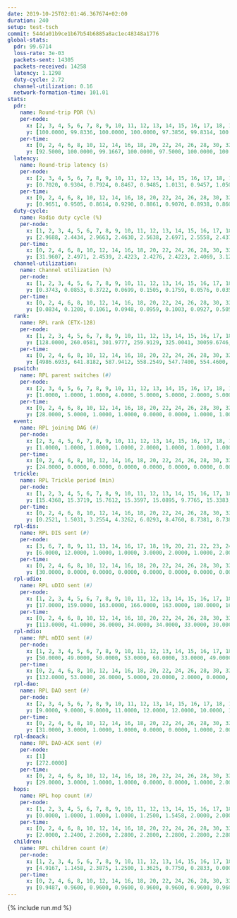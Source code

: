 ```yaml
---
date: 2019-10-25T02:01:46.367674+02:00
duration: 240
setup: test-tsch
commit: 544da01b9ce1b67b54b6885a8ac1ec48348a1776
global-stats:
  pdr: 99.6714
  loss-rate: 3e-03
  packets-sent: 14305
  packets-received: 14258
  latency: 1.1298
  duty-cycle: 2.72
  channel-utilization: 0.16
  network-formation-time: 101.01
stats:
  pdr:
    name: Round-trip PDR (%)
    per-node:
      x: [2, 3, 4, 5, 6, 7, 8, 9, 10, 11, 12, 13, 14, 15, 16, 17, 18, 19, 20, 21, 22, 23, 24, 25]
      y: [100.0000, 99.8336, 100.0000, 100.0000, 97.3856, 99.8314, 100.0000, 100.0000, 100.0000, 99.8358, 100.0000, 100.0000, 100.0000, 99.4932, 99.5082, 99.8308, 100.0000, 100.0000, 99.1468, 99.1974, 99.6497, 99.6466, 99.6678, 99.1681]
    per-time:
      x: [0, 2, 4, 6, 8, 10, 12, 14, 16, 18, 20, 22, 24, 26, 28, 30, 32, 34, 36, 38, 40, 42, 44, 46, 48, 50, 52, 54, 56, 58, 60, 62, 64, 66, 68, 70, 72, 74, 76, 78, 80, 82, 84, 86, 88, 90, 92, 94, 96, 98, 100, 102, 104, 106, 108, 110, 112, 114, 116, 118, 120, 122, 124, 126, 128, 130, 132, 134, 136, 138, 140, 142, 144, 146, 148, 150, 152, 154, 156, 158, 160, 162, 164, 166, 168, 170, 172, 174, 176, 178, 180, 182, 184, 186, 188, 190, 192, 194, 196, 198, 200, 202, 204, 206, 208, 210, 212, 214, 216, 218, 220, 222, 224, 226, 228, 230, 232, 234, 236, 238, 240]
      y: [92.5000, 100.0000, 99.1667, 100.0000, 97.5000, 100.0000, 100.0000, 98.3333, 100.0000, 100.0000, 100.0000, 100.0000, 96.6667, 100.0000, 99.1667, 100.0000, 99.1667, 100.0000, 100.0000, 100.0000, 100.0000, 100.0000, 100.0000, 100.0000, 100.0000, 100.0000, 100.0000, 100.0000, 100.0000, 100.0000, 100.0000, 100.0000, 100.0000, 99.1667, 100.0000, 100.0000, 100.0000, 100.0000, 99.1667, 100.0000, 100.0000, 95.0413, 95.8333, 95.0000, 100.0000, 100.0000, 100.0000, 100.0000, 100.0000, 100.0000, 100.0000, 100.0000, 100.0000, 100.0000, 100.0000, 100.0000, 100.0000, 100.0000, 100.0000, 100.0000, 100.0000, 100.0000, 100.0000, 100.0000, 100.0000, 100.0000, 100.0000, 100.0000, 100.0000, 100.0000, 100.0000, 100.0000, 100.0000, 99.1667, 100.0000, 100.0000, 100.0000, 100.0000, 100.0000, 99.1667, 100.0000, 100.0000, 100.0000, 99.1667, 100.0000, 100.0000, 100.0000, 100.0000, 100.0000, 100.0000, 100.0000, 99.1667, 99.1667, 100.0000, 100.0000, 100.0000, 100.0000, 100.0000, 100.0000, 100.0000, 100.0000, 100.0000, 100.0000, 100.0000, 100.0000, 99.1667, 100.0000, 100.0000, 99.1667, 100.0000, 100.0000, 100.0000, 100.0000, 100.0000, 100.0000, 100.0000, 100.0000, 100.0000, 100.0000, 100.0000, null]
  latency:
    name: Round-trip latency (s)
    per-node:
      x: [2, 3, 4, 5, 6, 7, 8, 9, 10, 11, 12, 13, 14, 15, 16, 17, 18, 19, 20, 21, 22, 23, 24, 25]
      y: [0.7020, 0.9304, 0.7924, 0.8467, 0.9485, 1.0131, 0.9457, 1.0508, 0.8575, 1.0626, 1.0517, 1.0820, 0.9849, 1.0925, 1.0913, 1.2443, 1.3028, 1.2579, 1.2851, 1.5316, 1.4119, 1.5593, 1.5170, 1.5865]
    per-time:
      x: [0, 2, 4, 6, 8, 10, 12, 14, 16, 18, 20, 22, 24, 26, 28, 30, 32, 34, 36, 38, 40, 42, 44, 46, 48, 50, 52, 54, 56, 58, 60, 62, 64, 66, 68, 70, 72, 74, 76, 78, 80, 82, 84, 86, 88, 90, 92, 94, 96, 98, 100, 102, 104, 106, 108, 110, 112, 114, 116, 118, 120, 122, 124, 126, 128, 130, 132, 134, 136, 138, 140, 142, 144, 146, 148, 150, 152, 154, 156, 158, 160, 162, 164, 166, 168, 170, 172, 174, 176, 178, 180, 182, 184, 186, 188, 190, 192, 194, 196, 198, 200, 202, 204, 206, 208, 210, 212, 214, 216, 218, 220, 222, 224, 226, 228, 230, 232, 234, 236, 238, 240]
      y: [0.9651, 0.9505, 0.8614, 0.9290, 0.8861, 0.9070, 0.8938, 0.8602, 0.7866, 0.8401, 0.8172, 0.8504, 0.9957, 0.7664, 0.8173, 0.7429, 0.6312, 0.6036, 0.6056, 0.5916, 0.6327, 0.6726, 0.6327, 0.6674, 0.6433, 0.6299, 0.6455, 0.6078, 0.6321, 0.6579, 0.6328, 0.6361, 0.6279, 0.5822, 0.5681, 0.6229, 0.6715, 0.6237, 0.5777, 0.6091, 0.6077, 0.8773, 0.7514, 0.7603, 0.7820, 0.7560, 0.7067, 0.8004, 0.7991, 0.8044, 0.8075, 0.8105, 0.8436, 0.9023, 0.9633, 0.8607, 0.7844, 0.7692, 0.7549, 1.1056, 1.2142, 0.9880, 0.9071, 0.7939, 0.7466, 1.1054, 1.5212, 1.2876, 1.0268, 0.9896, 0.8599, 1.1641, 1.5733, 1.5669, 1.4722, 1.2583, 0.9823, 1.2487, 1.6442, 1.6082, 1.6007, 1.6013, 1.4684, 1.4439, 1.6072, 1.7089, 1.7032, 1.7063, 1.6533, 1.5630, 1.7011, 1.6487, 1.6848, 1.8002, 1.6765, 1.7419, 1.6884, 1.6972, 1.6899, 1.7609, 1.7566, 1.7819, 1.7425, 1.6602, 1.6619, 1.6642, 1.7065, 1.6871, 1.6783, 1.6225, 1.6786, 1.6773, 1.6859, 1.6907, 1.7207, 1.6205, 1.6665, 1.6740, 1.6571, 1.7448, null]
  duty-cycle:
    name: Radio duty cycle (%)
    per-node:
      x: [1, 2, 3, 4, 5, 6, 7, 8, 9, 10, 11, 12, 13, 14, 15, 16, 17, 18, 19, 20, 21, 22, 23, 24, 25]
      y: [2.9688, 2.4434, 2.9663, 2.4630, 2.5638, 2.6971, 2.5558, 2.4376, 2.6342, 2.6341, 2.4926, 2.6259, 2.8176, 2.6326, 2.6297, 2.7744, 2.5538, 2.6875, 2.7982, 2.7054, 2.7117, 2.7090, 2.7812, 2.7944, 2.6727]
    per-time:
      x: [0, 2, 4, 6, 8, 10, 12, 14, 16, 18, 20, 22, 24, 26, 28, 30, 32, 34, 36, 38, 40, 42, 44, 46, 48, 50, 52, 54, 56, 58, 60, 62, 64, 66, 68, 70, 72, 74, 76, 78, 80, 82, 84, 86, 88, 90, 92, 94, 96, 98, 100, 102, 104, 106, 108, 110, 112, 114, 116, 118, 120, 122, 124, 126, 128, 130, 132, 134, 136, 138, 140, 142, 144, 146, 148, 150, 152, 154, 156, 158, 160, 162, 164, 166, 168, 170, 172, 174, 176, 178, 180, 182, 184, 186, 188, 190, 192, 194, 196, 198, 200, 202, 204, 206, 208, 210, 212, 214, 216, 218, 220, 222, 224, 226, 228, 230, 232, 234, 236, 238, 240]
      y: [31.9607, 2.4971, 2.4539, 2.4223, 2.4276, 2.4223, 2.4069, 3.1228, 2.8263, 2.8739, 2.9518, 2.4006, 2.3998, 2.4237, 2.4063, 2.4148, 2.3982, 2.3997, 2.4032, 2.3964, 2.4078, 2.3997, 2.4038, 2.4030, 2.4188, 2.4037, 2.4051, 2.4050, 2.4019, 2.4113, 2.4001, 2.4086, 2.4053, 2.4001, 2.3994, 2.3959, 2.4027, 2.4001, 2.3999, 2.3991, 2.9053, 2.8611, 2.4591, 2.3502, 2.4917, 2.4469, 2.4395, 2.4375, 2.4300, 2.4191, 2.4344, 2.4396, 2.4268, 2.4228, 2.4182, 2.4220, 2.4354, 2.4150, 2.4104, 2.4009, 2.3975, 2.4060, 2.3848, 2.3953, 2.3960, 2.3923, 2.4024, 2.3970, 2.3967, 2.4013, 2.4013, 2.4032, 2.3923, 2.3897, 2.3962, 2.3827, 2.3928, 2.4081, 2.3937, 2.4001, 2.4120, 2.3968, 2.3997, 2.3993, 2.4225, 2.4337, 2.4390, 2.4448, 2.4359, 2.4287, 2.4305, 2.4177, 2.4394, 2.4331, 2.4417, 2.4415, 2.4444, 2.4300, 2.4312, 2.4337, 2.4382, 2.4336, 2.4358, 2.4303, 2.4242, 2.4196, 2.4204, 2.4268, 2.4254, 2.4263, 2.4053, 2.4299, 2.4232, 2.4281, 2.4189, 2.4170, 2.4134, 2.4275, 2.4112, 2.4026, null]
  channel-utilization:
    name: Channel utilization (%)
    per-node:
      x: [1, 2, 3, 4, 5, 6, 7, 8, 9, 10, 11, 12, 13, 14, 15, 16, 17, 18, 19, 20, 21, 22, 23, 24, 25]
      y: [0.3743, 0.0853, 0.3722, 0.0699, 0.1505, 0.1759, 0.0576, 0.0350, 0.0327, 0.1320, 0.0329, 0.0853, 0.1507, 0.0353, 0.0913, 0.1313, 0.0560, 0.0847, 0.0327, 0.0700, 0.0418, 0.0469, 0.0335, 0.0314, 0.0322]
    per-time:
      x: [0, 2, 4, 6, 8, 10, 12, 14, 16, 18, 20, 22, 24, 26, 28, 30, 32, 34, 36, 38, 40, 42, 44, 46, 48, 50, 52, 54, 56, 58, 60, 62, 64, 66, 68, 70, 72, 74, 76, 78, 80, 82, 84, 86, 88, 90, 92, 94, 96, 98, 100, 102, 104, 106, 108, 110, 112, 114, 116, 118, 120, 122, 124, 126, 128, 130, 132, 134, 136, 138, 140, 142, 144, 146, 148, 150, 152, 154, 156, 158, 160, 162, 164, 166, 168, 170, 172, 174, 176, 178, 180, 182, 184, 186, 188, 190, 192, 194, 196, 198, 200, 202, 204, 206, 208, 210, 212, 214, 216, 218, 220, 222, 224, 226, 228, 230, 232, 234, 236, 238, 240]
      y: [0.0834, 0.1208, 0.1061, 0.0948, 0.0959, 0.1003, 0.0927, 0.5051, 0.2858, 0.3291, 0.3627, 0.0906, 0.0911, 0.1076, 0.0910, 0.0943, 0.0846, 0.0823, 0.0866, 0.0822, 0.0876, 0.0827, 0.0846, 0.0841, 0.0906, 0.0823, 0.0847, 0.0871, 0.0849, 0.0896, 0.0838, 0.0857, 0.0857, 0.0818, 0.0822, 0.0804, 0.0843, 0.0845, 0.0835, 0.0843, 0.3344, 0.2663, 0.0349, 0.0386, 0.1038, 0.0990, 0.0972, 0.0991, 0.0939, 0.0944, 0.0962, 0.0988, 0.0943, 0.0950, 0.0934, 0.0937, 0.0994, 0.0892, 0.0864, 0.0849, 0.0834, 0.0877, 0.0784, 0.0836, 0.0848, 0.0799, 0.0845, 0.0812, 0.0810, 0.0826, 0.0840, 0.0850, 0.0811, 0.0811, 0.0821, 0.0760, 0.0804, 0.0853, 0.0797, 0.0838, 0.0891, 0.0825, 0.0841, 0.0832, 0.0945, 0.0982, 0.1039, 0.1020, 0.1010, 0.0981, 0.0990, 0.0949, 0.1022, 0.0976, 0.1023, 0.1017, 0.1049, 0.0971, 0.0988, 0.1000, 0.1017, 0.0975, 0.1005, 0.0968, 0.0944, 0.0917, 0.0948, 0.0962, 0.0956, 0.0966, 0.0849, 0.0961, 0.0940, 0.0961, 0.0934, 0.0928, 0.0907, 0.0969, 0.0887, 0.0832, null]
  rank:
    name: RPL rank (ETX-128)
    per-node:
      x: [1, 2, 3, 4, 5, 6, 7, 8, 9, 10, 11, 12, 13, 14, 15, 16, 17, 18, 19, 20, 21, 22, 23, 24, 25]
      y: [128.0000, 260.0581, 301.9777, 259.9129, 325.0041, 30059.6746, 420.8898, 423.9587, 742.7837, 353.7810, 498.9918, 418.2510, 446.5347, 772.1037, 494.8434, 499.8374, 526.9919, 578.4274, 608.3115, 630.4000, 917.6560, 900.3211, 729.4578, 740.6996, 995.1423]
    per-time:
      x: [0, 2, 4, 6, 8, 10, 12, 14, 16, 18, 20, 22, 24, 26, 28, 30, 32, 34, 36, 38, 40, 42, 44, 46, 48, 50, 52, 54, 56, 58, 60, 62, 64, 66, 68, 70, 72, 74, 76, 78, 80, 82, 84, 86, 88, 90, 92, 94, 96, 98, 100, 102, 104, 106, 108, 110, 112, 114, 116, 118, 120, 122, 124, 126, 128, 130, 132, 134, 136, 138, 140, 142, 144, 146, 148, 150, 152, 154, 156, 158, 160, 162, 164, 166, 168, 170, 172, 174, 176, 178, 180, 182, 184, 186, 188, 190, 192, 194, 196, 198, 200, 202, 204, 206, 208, 210, 212, 214, 216, 218, 220, 222, 224, 226, 228, 230, 232, 234, 236, 238, 240]
      y: [4986.6933, 641.8182, 587.9412, 558.2549, 547.7400, 554.4600, 541.4510, 419.9106, 319.7694, 320.2989, 328.5861, 513.7800, 519.9020, 540.3208, 505.4717, 514.5000, 523.9608, 513.0588, 501.0000, 503.2941, 498.3654, 485.4400, 488.5000, 483.7255, 482.8800, 472.5200, 465.3200, 467.7400, 463.8200, 467.4808, 465.0400, 459.7255, 452.5400, 450.1923, 445.4706, 438.4400, 440.0800, 445.7451, 438.1600, 442.3654, 311.8610, 286.5590, 54562.2222, 57120.5687, 1767.3529, 496.3529, 491.1800, 493.7925, 477.9000, 480.8600, 480.6078, 484.4800, 483.5192, 474.6800, 474.3654, 472.2941, 461.9216, 458.0600, 462.5098, 457.4118, 449.8627, 450.7400, 447.4400, 445.5000, 447.8627, 446.5600, 443.6852, 433.6200, 432.2400, 438.3000, 438.8600, 441.8235, 436.6600, 446.2745, 440.9600, 437.0600, 434.1400, 435.8000, 436.9800, 434.1000, 442.4706, 445.1000, 446.8600, 448.6800, 454.5283, 451.6415, 459.7200, 494.3200, 492.3400, 491.2000, 495.3529, 492.1569, 502.6780, 491.7843, 500.9200, 500.0784, 498.6667, 499.6346, 489.5000, 490.6731, 486.5600, 489.7647, 489.4800, 490.9608, 484.1961, 482.7400, 489.1923, 485.9216, 483.9400, 484.9600, 485.6346, 479.8000, 481.3800, 486.9000, 487.4000, 484.1569, 480.7647, 481.1132, 467.9200, 456.4600, null]
  pswitch:
    name: RPL parent switches (#)
    per-node:
      x: [2, 3, 4, 5, 6, 7, 8, 9, 10, 11, 12, 13, 14, 15, 16, 17, 18, 19, 20, 21, 22, 23, 24, 25]
      y: [1.0000, 1.0000, 1.0000, 4.0000, 5.0000, 5.0000, 2.0000, 5.0000, 2.0000, 3.0000, 7.0000, 5.0000, 1.0000, 9.0000, 6.0000, 7.0000, 8.0000, 5.0000, 10.0000, 10.0000, 6.0000, 10.0000, 14.0000, 6.0000]
    per-time:
      x: [0, 2, 4, 6, 8, 10, 12, 14, 16, 18, 20, 22, 24, 26, 28, 30, 32, 34, 36, 38, 40, 42, 44, 46, 48, 50, 52, 54, 56, 58, 60, 62, 64, 66, 68, 70, 72, 74, 76, 78, 80, 82, 84, 86, 88, 90, 92, 94, 96, 98, 100, 102, 104, 106, 108, 110, 112, 114, 116, 118, 120, 122, 124, 126, 128, 130, 132, 134, 136, 138, 140, 142, 144, 146, 148, 150, 152, 154, 156, 158, 160, 162, 164, 166, 168, 170, 172, 174, 176, 178, 180, 182, 184, 186, 188, 190, 192, 194, 196, 198, 200, 202, 204, 206, 208, 210, 212, 214, 216, 218, 220, 222, 224, 226, 228, 230, 232, 234]
      y: [28.0000, 5.0000, 1.0000, 1.0000, 0.0000, 0.0000, 1.0000, 1.0000, 2.0000, 1.0000, 0.0000, 0.0000, 1.0000, 3.0000, 3.0000, 0.0000, 1.0000, 1.0000, 1.0000, 1.0000, 2.0000, 0.0000, 0.0000, 1.0000, 0.0000, 0.0000, 0.0000, 0.0000, 0.0000, 2.0000, 0.0000, 1.0000, 0.0000, 2.0000, 1.0000, 0.0000, 0.0000, 1.0000, 0.0000, 2.0000, 0.0000, 4.0000, 6.0000, 0.0000, 1.0000, 1.0000, 0.0000, 3.0000, 0.0000, 0.0000, 1.0000, 0.0000, 2.0000, 0.0000, 2.0000, 1.0000, 1.0000, 0.0000, 1.0000, 1.0000, 1.0000, 0.0000, 0.0000, 0.0000, 1.0000, 0.0000, 4.0000, 0.0000, 0.0000, 0.0000, 0.0000, 1.0000, 0.0000, 1.0000, 0.0000, 0.0000, 0.0000, 0.0000, 0.0000, 0.0000, 1.0000, 0.0000, 0.0000, 0.0000, 3.0000, 3.0000, 0.0000, 0.0000, 0.0000, 0.0000, 1.0000, 1.0000, 9.0000, 1.0000, 0.0000, 1.0000, 1.0000, 2.0000, 0.0000, 2.0000, 0.0000, 1.0000, 0.0000, 1.0000, 1.0000, 0.0000, 2.0000, 1.0000, 0.0000, 0.0000, 2.0000, 0.0000, 0.0000, 0.0000, 0.0000, 1.0000, 1.0000, 3.0000]
  event:
    name: RPL joining DAG (#)
    per-node:
      x: [2, 3, 4, 5, 6, 7, 8, 9, 10, 11, 12, 13, 14, 15, 16, 17, 18, 19, 20, 21, 22, 23, 24, 25]
      y: [1.0000, 1.0000, 1.0000, 1.0000, 2.0000, 1.0000, 1.0000, 1.0000, 1.0000, 1.0000, 1.0000, 1.0000, 1.0000, 1.0000, 1.0000, 1.0000, 1.0000, 1.0000, 1.0000, 1.0000, 1.0000, 1.0000, 1.0000, 1.0000]
    per-time:
      x: [0, 2, 4, 6, 8, 10, 12, 14, 16, 18, 20, 22, 24, 26, 28, 30, 32, 34, 36, 38, 40, 42, 44, 46, 48, 50, 52, 54, 56, 58, 60, 62, 64, 66, 68, 70, 72, 74, 76, 78, 80, 82, 84, 86, 88]
      y: [24.0000, 0.0000, 0.0000, 0.0000, 0.0000, 0.0000, 0.0000, 0.0000, 0.0000, 0.0000, 0.0000, 0.0000, 0.0000, 0.0000, 0.0000, 0.0000, 0.0000, 0.0000, 0.0000, 0.0000, 0.0000, 0.0000, 0.0000, 0.0000, 0.0000, 0.0000, 0.0000, 0.0000, 0.0000, 0.0000, 0.0000, 0.0000, 0.0000, 0.0000, 0.0000, 0.0000, 0.0000, 0.0000, 0.0000, 0.0000, 0.0000, 0.0000, 0.0000, 0.0000, 1.0000]
  trickle:
    name: RPL Trickle period (min)
    per-node:
      x: [1, 2, 3, 4, 5, 6, 7, 8, 9, 10, 11, 12, 13, 14, 15, 16, 17, 18, 19, 20, 21, 22, 23, 24, 25]
      y: [15.4368, 15.3719, 15.7612, 15.3597, 15.0895, 9.7765, 15.3383, 15.2929, 15.3923, 15.3639, 15.3752, 15.2038, 15.3204, 16.5222, 15.1760, 15.2584, 15.4819, 15.5926, 16.4881, 16.5216, 16.5566, 16.5061, 16.6055, 16.6182, 16.5416]
    per-time:
      x: [0, 2, 4, 6, 8, 10, 12, 14, 16, 18, 20, 22, 24, 26, 28, 30, 32, 34, 36, 38, 40, 42, 44, 46, 48, 50, 52, 54, 56, 58, 60, 62, 64, 66, 68, 70, 72, 74, 76, 78, 80, 82, 84, 86, 88, 90, 92, 94, 96, 98, 100, 102, 104, 106, 108, 110, 112, 114, 116, 118, 120, 122, 124, 126, 128, 130, 132, 134, 136, 138, 140, 142, 144, 146, 148, 150, 152, 154, 156, 158, 160, 162, 164, 166, 168, 170, 172, 174, 176, 178, 180, 182, 184, 186, 188, 190, 192, 194, 196, 198, 200, 202, 204, 206, 208, 210, 212, 214, 216, 218, 220, 222, 224, 226, 228, 230, 232, 234, 236, 238, 240]
      y: [0.2521, 1.5031, 3.2554, 4.3262, 6.0293, 8.4760, 8.7381, 8.7381, 13.2883, 17.4118, 17.4763, 17.4763, 17.4763, 17.4763, 17.4763, 17.4763, 17.4763, 17.4763, 17.4763, 17.4763, 17.4763, 17.4763, 17.4763, 17.4763, 17.4763, 17.4763, 17.4763, 17.4763, 17.4763, 17.4763, 17.4763, 17.4763, 17.4763, 17.4763, 17.4763, 17.4763, 17.4763, 17.4763, 17.4763, 17.4763, 17.4763, 17.4763, 2.6036, 2.4524, 5.8575, 6.6607, 7.8206, 9.1503, 9.9615, 11.5343, 11.6508, 11.5343, 11.9309, 17.3015, 17.4763, 17.4763, 17.4763, 17.4763, 17.4763, 17.4763, 17.4763, 17.4763, 17.4763, 17.4763, 17.4763, 17.4763, 17.4763, 17.4763, 17.4763, 17.4763, 17.4763, 17.4763, 17.4763, 17.4763, 17.4763, 17.4763, 17.4763, 17.4763, 17.4763, 17.4763, 17.4763, 17.4763, 17.4763, 17.4763, 17.4763, 17.4763, 17.4763, 17.4763, 17.4763, 17.4763, 17.4763, 17.4763, 17.4763, 17.4763, 17.4763, 17.4763, 17.4763, 17.4763, 17.4763, 17.4763, 17.4763, 17.4763, 17.4763, 17.4763, 17.4763, 17.4763, 17.4763, 17.4763, 17.4763, 17.4763, 17.4763, 17.4763, 17.4763, 17.4763, 17.4763, 17.4763, 17.4763, 17.4763, 17.4763, 17.4763, null]
  rpl-dis:
    name: RPL DIS sent (#)
    per-node:
      x: [3, 6, 7, 8, 9, 11, 13, 14, 16, 17, 18, 19, 20, 21, 22, 23, 24, 25]
      y: [6.0000, 12.0000, 1.0000, 1.0000, 3.0000, 2.0000, 1.0000, 2.0000, 2.0000, 2.0000, 1.0000, 2.0000, 1.0000, 3.0000, 2.0000, 2.0000, 2.0000, 2.0000]
    per-time:
      x: [0, 2, 4, 6, 8, 10, 12, 14, 16, 18, 20, 22, 24, 26, 28, 30, 32, 34, 36, 38, 40, 42, 44, 46, 48, 50, 52, 54, 56, 58, 60, 62, 64, 66, 68, 70, 72, 74, 76, 78, 80, 82, 84, 86, 88]
      y: [30.0000, 0.0000, 0.0000, 0.0000, 0.0000, 0.0000, 0.0000, 0.0000, 1.0000, 3.0000, 2.0000, 0.0000, 0.0000, 0.0000, 0.0000, 0.0000, 0.0000, 0.0000, 0.0000, 0.0000, 0.0000, 0.0000, 0.0000, 0.0000, 0.0000, 0.0000, 0.0000, 0.0000, 0.0000, 0.0000, 0.0000, 0.0000, 0.0000, 0.0000, 0.0000, 0.0000, 0.0000, 0.0000, 0.0000, 0.0000, 0.0000, 1.0000, 7.0000, 1.0000, 2.0000]
  rpl-udio:
    name: RPL uDIO sent (#)
    per-node:
      x: [1, 2, 3, 4, 5, 6, 7, 8, 9, 10, 11, 12, 13, 14, 15, 16, 17, 18, 19, 20, 21, 22, 23, 24, 25]
      y: [17.0000, 159.0000, 163.0000, 166.0000, 163.0000, 180.0000, 162.0000, 160.0000, 174.0000, 146.0000, 170.0000, 172.0000, 165.0000, 168.0000, 164.0000, 171.0000, 172.0000, 158.0000, 170.0000, 167.0000, 167.0000, 169.0000, 173.0000, 164.0000, 161.0000]
    per-time:
      x: [0, 2, 4, 6, 8, 10, 12, 14, 16, 18, 20, 22, 24, 26, 28, 30, 32, 34, 36, 38, 40, 42, 44, 46, 48, 50, 52, 54, 56, 58, 60, 62, 64, 66, 68, 70, 72, 74, 76, 78, 80, 82, 84, 86, 88, 90, 92, 94, 96, 98, 100, 102, 104, 106, 108, 110, 112, 114, 116, 118, 120, 122, 124, 126, 128, 130, 132, 134, 136, 138, 140, 142, 144, 146, 148, 150, 152, 154, 156, 158, 160, 162, 164, 166, 168, 170, 172, 174, 176, 178, 180, 182, 184, 186, 188, 190, 192, 194, 196, 198, 200, 202, 204, 206, 208, 210, 212, 214, 216, 218, 220, 222, 224, 226, 228, 230, 232, 234, 236, 238, 240]
      y: [113.0000, 41.0000, 36.0000, 34.0000, 34.0000, 33.0000, 30.0000, 39.0000, 40.0000, 38.0000, 35.0000, 37.0000, 29.0000, 28.0000, 35.0000, 31.0000, 38.0000, 29.0000, 32.0000, 34.0000, 32.0000, 36.0000, 31.0000, 34.0000, 30.0000, 29.0000, 34.0000, 34.0000, 33.0000, 31.0000, 33.0000, 33.0000, 30.0000, 33.0000, 30.0000, 29.0000, 29.0000, 36.0000, 34.0000, 37.0000, 43.0000, 33.0000, 36.0000, 35.0000, 32.0000, 35.0000, 31.0000, 36.0000, 32.0000, 31.0000, 31.0000, 32.0000, 35.0000, 28.0000, 30.0000, 31.0000, 32.0000, 34.0000, 31.0000, 32.0000, 27.0000, 37.0000, 33.0000, 27.0000, 36.0000, 31.0000, 28.0000, 29.0000, 32.0000, 30.0000, 34.0000, 32.0000, 29.0000, 30.0000, 33.0000, 32.0000, 33.0000, 35.0000, 30.0000, 35.0000, 33.0000, 33.0000, 34.0000, 30.0000, 33.0000, 36.0000, 34.0000, 37.0000, 29.0000, 29.0000, 32.0000, 34.0000, 40.0000, 30.0000, 27.0000, 30.0000, 28.0000, 32.0000, 29.0000, 41.0000, 29.0000, 32.0000, 29.0000, 35.0000, 31.0000, 36.0000, 31.0000, 37.0000, 30.0000, 34.0000, 34.0000, 28.0000, 27.0000, 36.0000, 31.0000, 34.0000, 31.0000, 34.0000, 29.0000, 34.0000, 1.0000]
  rpl-mdio:
    name: RPL mDIO sent (#)
    per-node:
      x: [1, 2, 3, 4, 5, 6, 7, 8, 9, 10, 11, 12, 13, 14, 15, 16, 17, 18, 19, 20, 21, 22, 23, 24, 25]
      y: [50.0000, 49.0000, 50.0000, 53.0000, 60.0000, 33.0000, 49.0000, 51.0000, 43.0000, 51.0000, 42.0000, 55.0000, 51.0000, 23.0000, 54.0000, 50.0000, 43.0000, 33.0000, 20.0000, 20.0000, 20.0000, 20.0000, 20.0000, 21.0000, 20.0000]
    per-time:
      x: [0, 2, 4, 6, 8, 10, 12, 14, 16, 18, 20, 22, 24, 26, 28, 30, 32, 34, 36, 38, 40, 42, 44, 46, 48, 50, 52, 54, 56, 58, 60, 62, 64, 66, 68, 70, 72, 74, 76, 78, 80, 82, 84, 86, 88, 90, 92, 94, 96, 98, 100, 102, 104, 106, 108, 110, 112, 114, 116, 118, 120, 122, 124, 126, 128, 130, 132, 134, 136, 138, 140, 142, 144, 146, 148, 150, 152, 154, 156, 158, 160, 162, 164, 166, 168, 170, 172, 174, 176, 178, 180, 182, 184, 186, 188, 190, 192, 194, 196, 198, 200, 202, 204, 206, 208, 210, 212, 214, 216, 218, 220, 222, 224, 226, 228, 230, 232, 234, 236, 238]
      y: [132.0000, 53.0000, 26.0000, 5.0000, 20.0000, 2.0000, 0.0000, 12.0000, 10.0000, 3.0000, 0.0000, 0.0000, 0.0000, 2.0000, 6.0000, 7.0000, 4.0000, 6.0000, 0.0000, 0.0000, 0.0000, 1.0000, 1.0000, 1.0000, 13.0000, 4.0000, 4.0000, 1.0000, 0.0000, 0.0000, 0.0000, 7.0000, 3.0000, 8.0000, 4.0000, 3.0000, 0.0000, 0.0000, 0.0000, 0.0000, 4.0000, 7.0000, 129.0000, 131.0000, 109.0000, 18.0000, 17.0000, 3.0000, 13.0000, 4.0000, 2.0000, 12.0000, 6.0000, 1.0000, 0.0000, 0.0000, 1.0000, 3.0000, 5.0000, 5.0000, 6.0000, 5.0000, 0.0000, 0.0000, 0.0000, 0.0000, 4.0000, 5.0000, 7.0000, 6.0000, 3.0000, 0.0000, 0.0000, 0.0000, 1.0000, 4.0000, 6.0000, 7.0000, 4.0000, 3.0000, 0.0000, 0.0000, 0.0000, 2.0000, 4.0000, 6.0000, 4.0000, 9.0000, 0.0000, 0.0000, 0.0000, 0.0000, 5.0000, 7.0000, 4.0000, 5.0000, 4.0000, 0.0000, 0.0000, 0.0000, 0.0000, 5.0000, 5.0000, 6.0000, 6.0000, 3.0000, 0.0000, 0.0000, 1.0000, 1.0000, 5.0000, 7.0000, 7.0000, 4.0000, 0.0000, 0.0000, 0.0000, 0.0000, 4.0000, 8.0000]
  rpl-dao:
    name: RPL DAO sent (#)
    per-node:
      x: [2, 3, 4, 5, 6, 7, 8, 9, 10, 11, 12, 13, 14, 15, 16, 17, 18, 19, 20, 21, 22, 23, 24, 25]
      y: [9.0000, 9.0000, 9.0000, 11.0000, 12.0000, 12.0000, 10.0000, 11.0000, 11.0000, 10.0000, 13.0000, 12.0000, 9.0000, 13.0000, 11.0000, 13.0000, 12.0000, 12.0000, 13.0000, 13.0000, 11.0000, 13.0000, 15.0000, 13.0000]
    per-time:
      x: [0, 2, 4, 6, 8, 10, 12, 14, 16, 18, 20, 22, 24, 26, 28, 30, 32, 34, 36, 38, 40, 42, 44, 46, 48, 50, 52, 54, 56, 58, 60, 62, 64, 66, 68, 70, 72, 74, 76, 78, 80, 82, 84, 86, 88, 90, 92, 94, 96, 98, 100, 102, 104, 106, 108, 110, 112, 114, 116, 118, 120, 122, 124, 126, 128, 130, 132, 134, 136, 138, 140, 142, 144, 146, 148, 150, 152, 154, 156, 158, 160, 162, 164, 166, 168, 170, 172, 174, 176, 178, 180, 182, 184, 186, 188, 190, 192, 194, 196, 198, 200, 202, 204, 206, 208, 210, 212, 214, 216, 218, 220, 222, 224, 226, 228, 230, 232, 234, 236, 238]
      y: [31.0000, 3.0000, 1.0000, 1.0000, 0.0000, 0.0000, 1.0000, 2.0000, 2.0000, 1.0000, 0.0000, 0.0000, 1.0000, 3.0000, 13.0000, 2.0000, 2.0000, 1.0000, 1.0000, 2.0000, 2.0000, 0.0000, 2.0000, 2.0000, 0.0000, 0.0000, 0.0000, 1.0000, 7.0000, 7.0000, 1.0000, 3.0000, 1.0000, 2.0000, 1.0000, 0.0000, 2.0000, 2.0000, 1.0000, 2.0000, 1.0000, 5.0000, 9.0000, 5.0000, 3.0000, 1.0000, 1.0000, 3.0000, 0.0000, 0.0000, 3.0000, 0.0000, 3.0000, 0.0000, 1.0000, 1.0000, 9.0000, 4.0000, 3.0000, 2.0000, 1.0000, 0.0000, 0.0000, 0.0000, 3.0000, 0.0000, 5.0000, 1.0000, 0.0000, 1.0000, 3.0000, 7.0000, 2.0000, 4.0000, 0.0000, 1.0000, 0.0000, 0.0000, 2.0000, 1.0000, 5.0000, 1.0000, 0.0000, 0.0000, 5.0000, 7.0000, 4.0000, 0.0000, 3.0000, 0.0000, 1.0000, 1.0000, 10.0000, 2.0000, 1.0000, 2.0000, 1.0000, 1.0000, 1.0000, 5.0000, 3.0000, 2.0000, 1.0000, 1.0000, 1.0000, 1.0000, 4.0000, 4.0000, 1.0000, 1.0000, 2.0000, 1.0000, 1.0000, 2.0000, 4.0000, 2.0000, 2.0000, 4.0000, 0.0000, 2.0000]
  rpl-daoack:
    name: RPL DAO-ACK sent (#)
    per-node:
      x: [1]
      y: [272.0000]
    per-time:
      x: [0, 2, 4, 6, 8, 10, 12, 14, 16, 18, 20, 22, 24, 26, 28, 30, 32, 34, 36, 38, 40, 42, 44, 46, 48, 50, 52, 54, 56, 58, 60, 62, 64, 66, 68, 70, 72, 74, 76, 78, 80, 82, 84, 86, 88, 90, 92, 94, 96, 98, 100, 102, 104, 106, 108, 110, 112, 114, 116, 118, 120, 122, 124, 126, 128, 130, 132, 134, 136, 138, 140, 142, 144, 146, 148, 150, 152, 154, 156, 158, 160, 162, 164, 166, 168, 170, 172, 174, 176, 178, 180, 182, 184, 186, 188, 190, 192, 194, 196, 198, 200, 202, 204, 206, 208, 210, 212, 214, 216, 218, 220, 222, 224, 226, 228, 230, 232, 234, 236, 238]
      y: [29.0000, 3.0000, 1.0000, 1.0000, 0.0000, 0.0000, 1.0000, 2.0000, 2.0000, 1.0000, 0.0000, 0.0000, 1.0000, 3.0000, 13.0000, 2.0000, 2.0000, 1.0000, 1.0000, 2.0000, 2.0000, 0.0000, 2.0000, 2.0000, 0.0000, 0.0000, 0.0000, 1.0000, 6.0000, 8.0000, 1.0000, 3.0000, 1.0000, 2.0000, 1.0000, 0.0000, 2.0000, 2.0000, 1.0000, 2.0000, 1.0000, 4.0000, 9.0000, 5.0000, 3.0000, 1.0000, 1.0000, 3.0000, 0.0000, 0.0000, 3.0000, 0.0000, 3.0000, 0.0000, 1.0000, 2.0000, 8.0000, 5.0000, 2.0000, 2.0000, 1.0000, 0.0000, 0.0000, 0.0000, 3.0000, 0.0000, 5.0000, 1.0000, 0.0000, 1.0000, 3.0000, 8.0000, 1.0000, 3.0000, 0.0000, 1.0000, 0.0000, 0.0000, 3.0000, 0.0000, 5.0000, 1.0000, 0.0000, 0.0000, 5.0000, 6.0000, 4.0000, 0.0000, 3.0000, 0.0000, 1.0000, 1.0000, 10.0000, 2.0000, 1.0000, 2.0000, 1.0000, 1.0000, 1.0000, 5.0000, 3.0000, 2.0000, 1.0000, 1.0000, 1.0000, 1.0000, 4.0000, 4.0000, 1.0000, 1.0000, 2.0000, 1.0000, 1.0000, 2.0000, 4.0000, 2.0000, 2.0000, 4.0000, 1.0000, 1.0000]
  hops:
    name: RPL hop count (#)
    per-node:
      x: [1, 2, 3, 4, 5, 6, 7, 8, 9, 10, 11, 12, 13, 14, 15, 16, 17, 18, 19, 20, 21, 22, 23, 24, 25]
      y: [0.0000, 1.0000, 1.0000, 1.0000, 1.2500, 1.5458, 2.0000, 2.0000, 2.1590, 1.2875, 2.2887, 2.0000, 2.0500, 2.2887, 2.2333, 2.5439, 2.6250, 3.1167, 3.2301, 3.3766, 3.6151, 3.3556, 4.2929, 4.2134, 4.2552]
    per-time:
      x: [0, 2, 4, 6, 8, 10, 12, 14, 16, 18, 20, 22, 24, 26, 28, 30, 32, 34, 36, 38, 40, 42, 44, 46, 48, 50, 52, 54, 56, 58, 60, 62, 64, 66, 68, 70, 72, 74, 76, 78, 80, 82, 84, 86, 88, 90, 92, 94, 96, 98, 100, 102, 104, 106, 108, 110, 112, 114, 116, 118, 120, 122, 124, 126, 128, 130, 132, 134, 136, 138, 140, 142, 144, 146, 148, 150, 152, 154, 156, 158, 160, 162, 164, 166, 168, 170, 172, 174, 176, 178, 180, 182, 184, 186, 188, 190, 192, 194, 196, 198, 200, 202, 204, 206, 208, 210, 212, 214, 216, 218, 220, 222, 224, 226, 228, 230, 232, 234, 236, 238]
      y: [2.0000, 2.2400, 2.2600, 2.2800, 2.2800, 2.2800, 2.2800, 2.2800, 2.3200, 2.3200, 2.3200, 2.3200, 2.3200, 2.6000, 2.4800, 2.2200, 2.2400, 2.2200, 2.2000, 2.2000, 2.2000, 2.2000, 2.2000, 2.2000, 2.2000, 2.2000, 2.2000, 2.2000, 2.2000, 2.2000, 2.2000, 2.2000, 2.2000, 2.2000, 2.2000, 2.2000, 2.2000, 2.2000, 2.2000, 2.2000, 2.2000, 2.2000, 2.7200, 2.4800, 2.5000, 2.5000, 2.4800, 2.5000, 2.5200, 2.5200, 2.5200, 2.5200, 2.5000, 2.4400, 2.3600, 2.3800, 2.2800, 2.2800, 2.2000, 2.1800, 2.1400, 2.1200, 2.1200, 2.1200, 2.1200, 2.1200, 2.1200, 2.1200, 2.1200, 2.1200, 2.1200, 2.1200, 2.1200, 2.1200, 2.1200, 2.1200, 2.1200, 2.1200, 2.1200, 2.1200, 2.1200, 2.1200, 2.1200, 2.1200, 2.4400, 2.5800, 2.7200, 2.7200, 2.7200, 2.7200, 2.7200, 2.6800, 2.5200, 2.7600, 2.7600, 2.7800, 2.7800, 2.7200, 2.7200, 2.6800, 2.6800, 2.6000, 2.5200, 2.5200, 2.5000, 2.4800, 2.4400, 2.5200, 2.5200, 2.5200, 2.5000, 2.4800, 2.4800, 2.4800, 2.4800, 2.4800, 2.4400, 2.4000, 2.3600, 2.3600]
  children:
    name: RPL children count (#)
    per-node:
      x: [1, 2, 3, 4, 5, 6, 7, 8, 9, 10, 11, 12, 13, 14, 15, 16, 17, 18, 19, 20, 21, 22, 23, 24, 25]
      y: [4.9167, 1.1458, 2.3875, 1.2500, 1.3625, 0.7750, 0.2833, 0.0000, 0.0000, 2.7250, 0.0000, 0.4750, 1.8958, 0.0837, 0.6792, 2.4393, 0.2542, 1.4917, 0.0000, 1.1381, 0.2678, 0.4017, 0.0000, 0.0000, 0.0000]
    per-time:
      x: [0, 2, 4, 6, 8, 10, 12, 14, 16, 18, 20, 22, 24, 26, 28, 30, 32, 34, 36, 38, 40, 42, 44, 46, 48, 50, 52, 54, 56, 58, 60, 62, 64, 66, 68, 70, 72, 74, 76, 78, 80, 82, 84, 86, 88, 90, 92, 94, 96, 98, 100, 102, 104, 106, 108, 110, 112, 114, 116, 118, 120, 122, 124, 126, 128, 130, 132, 134, 136, 138, 140, 142, 144, 146, 148, 150, 152, 154, 156, 158, 160, 162, 164, 166, 168, 170, 172, 174, 176, 178, 180, 182, 184, 186, 188, 190, 192, 194, 196, 198, 200, 202, 204, 206, 208, 210, 212, 214, 216, 218, 220, 222, 224, 226, 228, 230, 232, 234, 236, 238]
      y: [0.9487, 0.9600, 0.9600, 0.9600, 0.9600, 0.9600, 0.9600, 0.9600, 0.9600, 0.9600, 0.9600, 0.9600, 0.9600, 0.9600, 0.9600, 0.9600, 0.9600, 0.9600, 0.9600, 0.9600, 0.9600, 0.9600, 0.9600, 0.9600, 0.9600, 0.9600, 0.9600, 0.9600, 0.9600, 0.9600, 0.9600, 0.9600, 0.9600, 0.9600, 0.9600, 0.9600, 0.9600, 0.9600, 0.9600, 0.9600, 0.9600, 0.9600, 0.9600, 0.9600, 0.9600, 0.9600, 0.9600, 0.9600, 0.9600, 0.9600, 0.9600, 0.9600, 0.9600, 0.9600, 0.9600, 0.9600, 0.9600, 0.9600, 0.9600, 0.9600, 0.9600, 0.9600, 0.9600, 0.9600, 0.9600, 0.9600, 0.9600, 0.9600, 0.9600, 0.9600, 0.9600, 0.9600, 0.9600, 0.9600, 0.9600, 0.9600, 0.9600, 0.9600, 0.9600, 0.9600, 0.9600, 0.9600, 0.9600, 0.9600, 0.9600, 0.9600, 0.9600, 0.9600, 0.9600, 0.9600, 0.9600, 0.9600, 0.9600, 0.9600, 0.9600, 0.9600, 0.9600, 0.9600, 0.9600, 0.9600, 0.9600, 0.9600, 0.9600, 0.9600, 0.9600, 0.9600, 0.9600, 0.9600, 0.9600, 0.9600, 0.9600, 0.9600, 0.9600, 0.9600, 0.9600, 0.9600, 0.9600, 0.9600, 0.9600, 0.9600]
---
```


{% include run.md %}
